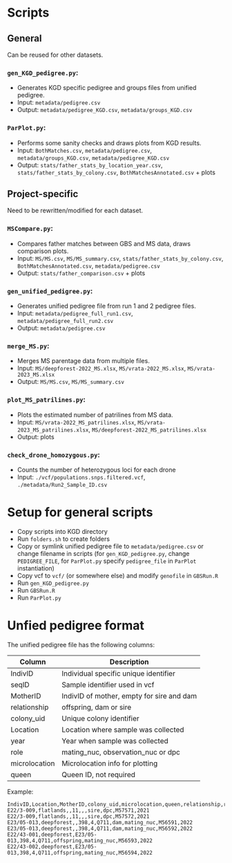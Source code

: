 # Scripts
## General
Can be reused for other datasets.
### `gen_KGD_pedigree.py`: 
- Generates KGD specific pedigree and groups files from unified pedigree.
- Input: `metadata/pedigree.csv`
- Output: `metadata/pedigree_KGD.csv`, `metadata/groups_KGD.csv`

### `ParPlot.py`:
- Performs some sanity checks and draws plots from KGD results.
- Input: `BothMatches.csv`, `metadata/pedigree.csv`, `metadata/groups_KGD.csv`, `metadata/pedigree_KGD.csv`
- Output: `stats/father_stats_by_location_year.csv`, `stats/father_stats_by_colony.csv`, `BothMatchesAnnotated.csv` + plots

## Project-specific
Need to be rewritten/modified for each dataset.

### `MSCompare.py`:
- Compares father matches between GBS and MS data, draws comparison plots.
- Input: `MS/MS.csv`, `MS/MS_summary.csv`, `stats/father_stats_by_colony.csv`, `BothMatchesAnnotated.csv`, `metadata/pedigree.csv`
- Output: `stats/father_comparison.csv` + plots

### `gen_unified_pedigree.py`:
- Generates unified pedigree file from run 1 and 2 pedigree files.
- Input: `metadata/pedigree_full_run1.csv`, `metadata/pedigree_full_run2.csv`
- Output: `metadata/pedigree.csv`

### `merge_MS.py`:
- Merges MS parentage data from multiple files.
- Input: `MS/deepforest-2022_MS.xlsx`, `MS/vrata-2022_MS.xlsx`, `MS/vrata-2023_MS.xlsx`
- Output: `MS/MS.csv`, `MS/MS_summary.csv`

### `plot_MS_patrilines.py`:
- Plots the estimated number of patrilines from MS data.
- Input: `MS/vrata-2022_MS_patrilines.xlsx`, `MS/vrata-2023_MS_patrilines.xlsx`, `MS/deepforest-2022_MS_patrilines.xlsx`
- Output: plots

### `check_drone_homozygous.py`:
- Counts the number of heterozygous loci for each drone
- Input: `./vcf/populations.snps.filtered.vcf`, `./metadata/Run2_Sample_ID.csv`

# Setup for general scripts

- Copy scripts into KGD directory
- Run `folders.sh` to create folders
- Copy or symlink unified pedigree file to `metadata/pedigree.csv` or change filename in scripts (for `gen_KGD_pedigree.py`, change `PEDIGREE_FILE`, for `ParPlot.py` specify `pedigree_file` in `ParPlot` instantiation)
- Copy vcf to `vcf/` (or somewhere else) and modify `genofile` in `GBSRun.R`
- Run `gen_KGD_pedigree.py`
- Run `GBSRun.R`
- Run `ParPlot.py`

# Unfied pedigree format

The unified pedigree file has the following columns:

| Column | Description |
|--------|-------------|
| IndivID | Individual specific unique identifier |
| seqID | Sample identifier used in vcf |
| MotherID | IndivID of mother, empty for sire and dam |
| relationship | offspring, dam or sire |
| colony_uid | Unique colony identifier |
| Location | Location where sample was collected |
| year | Year when sample was collected |
| role | mating_nuc, observation_nuc or dpc |
| microlocation | Microlocation info for plotting |
| queen | Queen ID, not required |

Example:
```
IndivID,Location,MotherID,colony_uid,microlocation,queen,relationship,role,seqID,year
E22/3-009,flatlands,,11,,,sire,dpc,M57571,2021
E22/3-009,flatlands,,11,,,sire,dpc,M57572,2021
E23/05-013,deepforest,,398,4,Q711,dam,mating_nuc,M56591,2022
E23/05-013,deepforest,,398,4,Q711,dam,mating_nuc,M56592,2022
E22/43-001,deepforest,E23/05-013,398,4,Q711,offspring,mating_nuc,M56593,2022
E22/43-002,deepforest,E23/05-013,398,4,Q711,offspring,mating_nuc,M56594,2022
```
